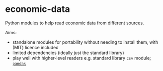 # economic-data

Python modules to help read economic data from different sources.

Aims:

* standalone modules for portability without needing to install them, with
  (MIT) licence included
* limited dependencies (ideally just the standard library)
* play well with higher-level readers e.g. standard library `csv`
  module; [`pandas`](http://pandas.pydata.org/)
